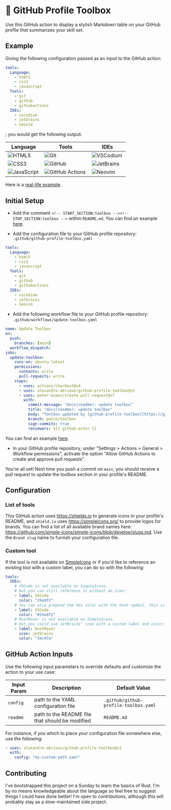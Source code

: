 # 🔧 GitHub Profile Toolbox

Use this GitHub action to display a stylish Markdown table on your GitHub profile
that summarizes your skill set.

## Example

Giving the following configuration passed as an input to the GitHub action:

```yaml
tools:
  Language:
    - html5
    - css3
    - javascript
  Tools:
    - git
    - github
    - githubactions
  IDEs:
    - vscodium
    - jetbrains
    - neovim
```

; you would get the following output:

<!-- @formatter:off -->
<!-- prettier-ignore-start -->
<!-- START_SECTION:toolbox -->
<!-- Generated by github-profile-toolbox GitHub action -->
| Language                                                                                                                       | Tools                                                                                                                                     | IDEs                                                                                                                        |
| ------------------------------------------------------------------------------------------------------------------------------ | ----------------------------------------------------------------------------------------------------------------------------------------- | --------------------------------------------------------------------------------------------------------------------------- |
| [<img align="left" alt="HTML5" src="https://img.shields.io/badge/-HTML5-E34F26?logoColor=white&logo=html5">](#)                | [<img align="left" alt="Git" src="https://img.shields.io/badge/-Git-F05032?logoColor=white&logo=git">](#)                                 | [<img align="left" alt="VSCodium" src="https://img.shields.io/badge/-VSCodium-2F80ED?logoColor=white&logo=vscodium">](#)    |
| [<img align="left" alt="CSS3" src="https://img.shields.io/badge/-CSS3-1572B6?logoColor=white&logo=css3">](#)                   | [<img align="left" alt="GitHub" src="https://img.shields.io/badge/-GitHub-181717?logoColor=white&logo=github">](#)                        | [<img align="left" alt="JetBrains" src="https://img.shields.io/badge/-JetBrains-000000?logoColor=white&logo=jetbrains">](#) |
| [<img align="left" alt="JavaScript" src="https://img.shields.io/badge/-JavaScript-F7DF1E?logoColor=black&logo=javascript">](#) | [<img align="left" alt="GitHub Actions" src="https://img.shields.io/badge/-GitHub Actions-2088FF?logoColor=white&logo=githubactions">](#) | [<img align="left" alt="Neovim" src="https://img.shields.io/badge/-Neovim-57A143?logoColor=white&logo=neovim">](#)          |
<!-- STOP_SECTION:toolbox -->
<!-- prettier-ignore-end -->
<!-- @formatter:on -->

Here is a
[real-life example](https://github.com/alexandre-abrioux#hammer_and_wrench-toolbox).

## Initial Setup

- Add the comment `<!-- START_SECTION:toolbox --><!-- STOP_SECTION:toolbox -->` within `README.md`.
  You can find an example
  [here](https://github.com/alexandre-abrioux/alexandre-abrioux/blob/main/README.md?plain=1).

- Add the configuration file to your GitHub profile repository:
  `.github/github-profile-toolbox.yaml`

```yaml
tools:
  Language:
    - html5
    - css3
    - javascript
  Tools:
    - git
    - github
    - githubactions
  IDEs:
    - vscodium
    - jetbrains
    - neovim
```

- Add the following workflow file to your GitHub profile repository:
  `.github/workflows/update-toolbox.yaml`

```yaml
name: Update Toolbox
on:
  push:
    branches: [main]
  workflow_dispatch:
jobs:
  update-toolbox:
    runs-on: ubuntu-latest
    permissions:
      contents: write
      pull-requests: write
    steps:
      - uses: actions/checkout@v4
      - uses: alexandre-abrioux/github-profile-toolbox@v1
      - uses: peter-evans/create-pull-request@v7
        with:
          commit-message: "docs(readme): update toolbox"
          title: "docs(readme): update toolbox"
          body: "Toolbox updated by [github-profile-toolbox](https://github.com/alexandre-abrioux/github-profile-toolbox) GitHub action"
          branch: patch/toolbox
          sign-commits: true
          reviewers: ${{ github.actor }}
```

You can find an example
[here](https://github.com/alexandre-abrioux/alexandre-abrioux/blob/main/.github/workflows/update-toolbox.yaml).

- In your GitHub profile repository, under "Settings > Actions > General > Workflow permissions",
  activate the option "Allow GitHub Actions to create and approve pull requests".

You're all set! Next time you push a commit on `main`,
you should receive a pull request to update the toolbox section in your profile's README.

## Configuration

### List of tools

This GitHub action uses <https://shields.io> to generate icons in your profile's README,
and `shield.io` uses <https://simpleicons.org/> to provide logos for brands.
You can find a list of all available brand names here:
<https://github.com/simple-icons/simple-icons/blob/develop/slugs.md>.
Use the `Brand slug` name to furnish your configuration file.

### Custom tool

If the tool is not available on [SimpleIcons](https://simpleicons.org/) or
if you'd like to reference an existing tool with a custom label,
you can do so with the following:

```yaml
tools:
  IDEs:
    # VSCode is not available on SimpleIcons,
    # but you can still reference it without an icon:
    - label: VSCode
      color: "29a9f2"
    # You can also prepend the hex color with the hash symbol, this is valid:
    - label: VSCode
      color: "#29a9f2"
    # RustRover is not available on SimpleIcons,
    # but you could use JetBrains' icon with a custom label and color:
    - label: RustRover
      icon: jetbrains
      color: "34c97a"
```

## GitHub Action Inputs

Use the following input parameters to override defaults and customize the action to your use case:

| Input Param | Description                                     | Default Value                         |
| ----------- | ----------------------------------------------- | ------------------------------------- |
| `config`    | path to the YAML configuration file             | `.github/github-profile-toolbox.yaml` |
| `readme`    | path to the README file that should be modified | `README.md`                           |

For instance, if you which to place your configuration file somewhere else, use the following:

```yaml
- uses: alexandre-abrioux/github-profile-toolbox@v1
  with:
    config: "my-custom-path.yaml"
```

## Contributing

I've bootstrapped this project on a Sunday to learn the basics of Rust.
I'm by no means knowledgeable about the language so feel free to suggest things I could have done better!
I'm open to contributions, although this will probably stay as a slow-maintained side project.
